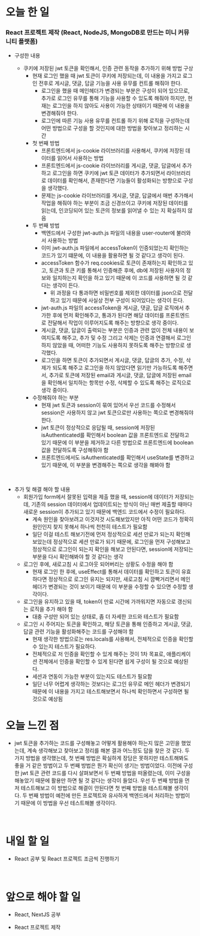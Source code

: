 # 오늘 한 일

### React 프로젝트 제작 (React, NodeJS, MongoDB로 만드는 미니 커뮤니티 플랫폼)

- 구성한 내용

  - 쿠키에 저장된 jwt 토큰을 확인해서, 인증 관련 동작을 추가하기 위해 방법 구상
    - 현재 로그인 했을 때 jwt 토큰이 쿠키에 저장되는데, 이 내용을 가지고 로그인 전후로 게시글, 댓글, 답글 기능을 사용 유무를 컨트롤 해줘야 한다.
      - 로그인을 했을 때 메인헤더가 변경되는 부분은 구성이 되어 있으므로, 추가로 로그인 유무를 통해 기능을 사용할 수 있도록 해줘야 하지만, 현재는 로그인을 하지 않아도 사용이 가능한 상태이기 때문에 이 내용을 변경해줘야 한다.
      - 로그인에 따른 기능 사용 유무를 컨트롤 하기 위해 로직을 구성하는데 어떤 방법으로 구성을 할 것인지에 대한 방법을 찾아보고 정리하는 시간
    - 첫 번째 방법
      - 프론트엔드에서 js-cookie 라이브러리를 사용해서, 쿠키에 저장된 데이터를 읽어서 사용하는 방법
      - 프론트엔드에서 js-cookie 라이브러리를 게시글, 댓글, 답글에서 추가하고 로그인을 하면 쿠키에 jwt 토큰 데이터가 추가되면서 라이브러리로 데이터를 확인해서, 존재한다면 기능들이 활성화되는 방향으로 구성을 생각했다.
      - 문제는 js-cookie 라이브러리를 게시글, 댓글, 답글에서 매번 추가해서 작업을 해줘야 하는 부분이 조금 신경쓰이고 쿠키에 저장된 데이터를 읽는데, 인코딩되어 있는 토큰의 정보를 읽어낼 수 있는 지 확실하지 않음
    - 두 번째 방법
      - 백엔드에서 구성한 jwt-auth.js 파일의 내용을 user-router에 불러와서 사용하는 방법
      - 이미 jwt-auth.js 파일에서 accessToken이 인증되었는지 확인하는 코드가 있기 떄문에, 이 내용을 활용하면 될 것 같다고 생각이 된다.
      - accessToken 함수가 req.cookies로 토큰이 존재하는지 확인하고 있고, 토큰과 토큰 키를 통해서 인증해준 후에, db에 저장된 사용자의 정보와 일치하는지 확인을 하고 있기 때문에 이 코드를 사용하면 될 것 같다는 생각이 든다.
        - 위 과정을 다 통과하면 비밀번호를 제외한 데이터를 json으로 전달하고 있기 때문에 사실상 전부 구성이 되어있다는 생각이 든다.
      - jwt-auth.js 파일의 accessToken을 게시글, 댓글, 답글 로직에서 추가한 후에 먼저 확인해주고, 통과가 된다면 해당 데이터를 프론트엔드로 전달해서 작업이 이루어지도록 해주는 방향으로 생각 중이다.
      - 게시글, 댓글, 답글이 출력되는 부분은 인증과 관련 없이 전체 내용이 보여지도록 해주고, 추가 및 수정 그리고 삭제는 인증과 연결해서 로그인 하지 않았을 때, 어떠한 기능도 사용하지 못하도록 해주는 방향으로 생각했다.
      - 로그인을 하면 토큰이 추가되면서 게시글, 댓글, 답글의 추가, 수정, 삭제가 되도록 해주고 로그인을 하지 않았다면 읽기만 가능하도록 해주면서, 추가로 토큰에 저장된 email과 게시글, 댓글, 답글에 저장된 email을 확인해서 일치하는 항목만 수정, 삭제할 수 있도록 해주는 로직으로 생각 중이다.
    - 수정해줘야 하는 부분
      - 현재 jwt 토큰과 session이 묶여 있어서 우선 코드를 수정해서 session은 사용하지 않고 jwt 토큰으로만 사용하는 쪽으로 변경해줘야 한다.
      - jwt 토큰이 정상적으로 응답될 때, session에 저장된 isAuthenticated를 확인해서 boolean 값을 프론트엔드로 전달하고 있기 때문에 이 부분을 제거하고 다른 방법으로 프론트엔드에 boolean 값을 전달하도록 구성해줘야 함
      - 프론트엔드에서도 isAuthenticated를 확인해서 useState를 변경하고 있기 때문에, 이 부분을 변경해주는 쪽으로 생각을 해봐야 함

<br />

- 추가 및 해결 해야 할 내용
  - 회원가입 form에서 잘못된 입력을 제출 했을 때, session에 데이터가 저장되는데, 기존의 session 데이터에서 업데이트되는 방식이 아닌 매번 제출할 때마다 새로운 session이 추가되고 있기 때문에 백엔드 코드에서 수정이 필요하다.
    - 계속 원인을 찾아보려고 이것저것 시도해보았지만 아직 어떤 코드가 정확히 원인인지 찾지 못해서 하나씩 천천히 테스트가 필요함
    - 일단 이걸 테스트 해보기전에 먼저 정상적으로 세션 만료가 되는지 확인해보았는데 정상적으로 세션 만료가 되기 때문에, 로그인을 먼저 구성해보고 정상적으로 로그인이 되는지 확인을 해보고 안된다면, session에 저장되는 부분을 다시 확인해봐야 할 것 같다는 생각
  - 로그인 후에, 새로고침 시 로그아웃 되어버리는 상황도 수정을 해야 함
    - 현재 로그인 한 후에, useEffect를 통해서 데이터를 확인하고 토큰이 유효하다면 정상적으로 로그인 유지는 되지만, 새로고침 시 깜빡거리면서 메인헤더가 변경되는 것이 보이기 때문에 이 부분을 수정할 수 있으면 수정할 생각이다.
  - 로그인을 유지하고 있을 때, token이 만료 시간에 가까워지면 자동으로 갱신되는 로직을 추가 해야 함
    - 대충 구성만 되어 있는 상태로, 좀 더 자세한 코드와 테스트가 필요함
  - 로그인 시 주어지는 토큰을 확인하고, 해당 토큰을 통해 인증하고 게시글, 댓글, 답글 관련 기능을 활성화해주는 코드를 구성해야 함
    - 현재 생각한 방법으로는 res.locals를 사용해서, 전체적으로 인증을 확인할 수 있는지 테스트가 필요하다.
    - 전체적으로 저 인증을 확인할 수 있게 해주는 것이 1차 목표로, 애플리케이션 전체에서 인증을 확인할 수 있게 된다면 쉽게 구성이 될 것으로 예상된다.
    - 세션과 연동이 가능한 부분이 있는지도 테스트가 필요함
    - 일단 너무 어렵게 생각하는 것보다는 로그인 유무로 메인 헤더가 변경되기 때문에 이 내용을 가지고 테스트해보면서 하나씩 확인하면서 구성하면 될 것으로 예상됨

# 오늘 느낀 점

- jwt 토큰을 추가하는 코드를 구성해놓고 어떻게 활용해야 하는지 많은 고민을 했었는데, 계속 생각해보고 찾아보고 정리를 해본 결과 어느정도 답을 찾은 것 같다. 두 가지 방법을 생각했는데, 첫 번째 방법은 확실하게 장담은 못하지만 테스트해봐도 좋을 거 같은 방법이고 두 번째 방법은 뭔가 확신이 생기는 방법이었다. 이전에 구성한 jwt 토큰 관련 코드를 다시 살펴보면서 두 번째 방법을 떠올렸는데, 이미 구성을 해놓았기 때문에 활용만 하면 될 것 같다는 생각이 들었다. 우선 두 번째 방법을 먼저 테스트해보고 이 방법으로 해결이 안된다면 첫 번째 방법을 테스트해볼 생각이다. 두 번째 방법이 예전에 만든 프로젝트와 유사하게 백엔드에서 처리하는 방법이기 때문에 이 방법을 우선 테스트해볼 생각이다.

<br />

# 내일 할 일

- React 공부 및 React 프로젝트 조금씩 진행하기

<br />

# 앞으로 해야 할 일

- React, NextJS 공부

- React 프로젝트 제작
